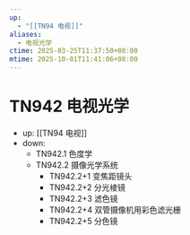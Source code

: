 ```yaml
---
up:
  - "[[TN94 电视]]"
aliases:
  - 电视光学
ctime: 2025-03-25T11:37:50+08:00
mtime: 2025-10-01T11:41:06+08:00
---
```


# TN942 电视光学

- up: [[TN94 电视]]
- down:	
	- TN942.1 色度学
	- TN942.2 摄像光学系统
		- TN942.2+1 变焦距镜头
		- TN942.2+2 分光棱镜
		- TN942.2+3 滤色镜
		- TN942.2+4 双管摄像机用彩色滤光栅
		- TN942.2+5 分色镜
	
